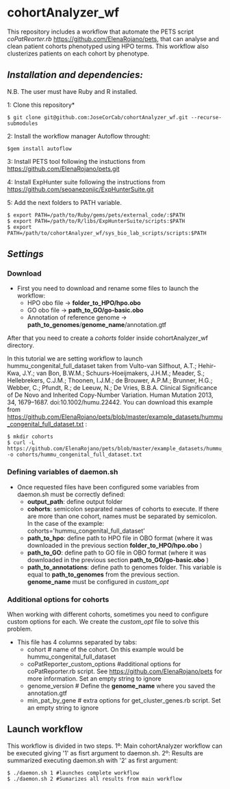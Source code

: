 # cohortAnalyzer_wf

This repository includes a workflow that automate the PETS script *coPatReorter.rb* https://github.com/ElenaRojano/pets, that can analyse and clean patient cohorts phenotyped using HPO terms. This workflow also clusterizes patients on each cohort by phenotype. 

## *Installation and dependencies:* 
N.B. The user must have Ruby and R installed.

1: Clone this repository*

	$ git clone git@github.com:JoseCorCab/cohortAnalyzer_wf.git --recurse-submodules

2: Install the workflow manager Autoflow throught:
	
	$gem install autoflow 

3: Install PETS tool following the instuctions from https://github.com/ElenaRojano/pets.git

4: Install ExpHunter suite following the instructions from https://github.com/seoanezonjic/ExpHunterSuite.git

5: Add the next folders to PATH variable.
	
	$ export PATH=/path/to/Ruby/gems/pets/external_code/:$PATH
	$ export PATH=/path/to/R/libs/ExpHunterSuite/scripts:$PATH
	$ export PATH=/path/to/cohortAnalyzer_wf/sys_bio_lab_scripts/scripts:$PATH

## *Settings*

### Download
* First you need to download and rename some files to launch the workflow:
	+ HPO obo file -> **folder_to_HPO/hpo.obo**
	+ GO obo file -> **path_to_GO/go-basic.obo**
	+ Annotation of reference genome -> **path_to_genomes**/**genome_name**/annotation.gtf

After that you need to create a *cohorts* folder inside cohortAnalyzer_wf directory. 

In this tutorial we are setting workflow to launch hummu_congenital_full_dataset taken from Vulto-van Silfhout, A.T.; Hehir-Kwa, J.Y.; van Bon, B.W.M.; Schuurs-Hoeijmakers, J.H.M.; Meader, S.; Hellebrekers, C.J.M.; Thoonen, I.J.M.; de Brouwer, A.P.M.; Brunner, H.G.; Webber, C.; Pfundt, R.; de Leeuw, N.; De Vries, B.B.A. Clinical Significance of De Novo and Inherited Copy-Number Variation. Human Mutation 2013, 34, 1679–1687. doi:10.1002/humu.22442.
You can download this example from https://github.com/ElenaRojano/pets/blob/master/example_datasets/hummu_congenital_full_dataset.txt :

	$ mkdir cohorts
	$ curl -L https://github.com/ElenaRojano/pets/blob/master/example_datasets/hummu_congenital_full_dataset.txt -o cohorts/hummu_congenital_full_dataset.txt


### Defining variables of daemon.sh

* Once requested files have been configured some variables from daemon.sh must be correctly defined:
	+ **output_path**: define output folder
	+ **cohorts**: semicolon separated names of cohorts to execute. If there are more than one cohort, names must be separated by semicolon. In the case of the example: cohorts='hummu_congenital_full_dataset'
	+ **path_to_hpo**: define path to HPO file in OBO format (where it was downloaded in the previous section **folder_to_HPO/hpo.obo** )
	+ **path_to_GO**: define path to GO file in OBO format (where it was downloaded in the previous section **path_to_GO/go-basic.obo** )
	+ **path_to_annotations**: define path to genomes folder. This variable is equal to **path_to_genomes** from the previous section. **genome_name** must be configured in *custom_opt*


### Additional options for cohorts
When working with different cohorts, sometimes you need to configure custom options for each. We create the *custom_opt* file to solve this problem. 

* This file has 4 columns separated by tabs:
	+ cohort # name of the cohort. On this example would be hummu_congenital_full_dataset
	+ coPatReporter_custom_options	#additional options for coPatReporter.rb script. See https://github.com/ElenaRojano/pets for more information. Set an empty string to ignore
	+ genome_version # Define the **genome_name** where you saved the annotation.gtf 
	+ min_pat_by_gene # extra options for get_cluster_genes.rb script. Set an empty string to ignore

## Launch workflow

This workflow is divided in two steps. 1º: Main cohortAnalyzer workflow can be executed giving '1' as fisrt argument to daemon.sh. 2º: Results are summarized executing daemon.sh with '2' as first argument:

	$ ./daemon.sh 1 #launches complete workflow
	$ ./daemon.sh 2 #Sumarizes all results from main workflow



